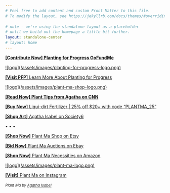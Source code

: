 ```yaml
---
# Feel free to add content and custom Front Matter to this file.
# To modify the layout, see https://jekyllrb.com/docs/themes/#overriding-theme-defaults

# note - we're using the standalone layout as a placeholder
# until we build out the homepage a little bit further.
layout: standalone-center
# layout: home
---
```


<a class="pop" href="https://www.gofundme.com/f/planting-for-progress-donors" target="_blank"><strong>[Contribute Now] Planting for Progress GoFundMe</strong></a>

<a href="/planting-for-progress">
  ![logo](/assets/images/planting-for-progress-logo.png)
</a>

<a class="pop" href="/planting-for-progress"><strong>[Visit PFP]</strong> Learn More About Planting for Progress</a>

<a href="https://etsy.com/shop/PlantMaShop" target="_blank">
  ![logo](/assets/images/plant-ma-shop-logo.png)
</a>

<a href="https://www.cnn.com/2020/07/27/cnn-underscored/how-to-take-care-of-plants/index.html" target="_blank"><strong>[Read Now] Plant Tips from Agatha on CNN</strong></a>

<a href="https://www.liquidirt.com" target="_blank"><strong>[Buy Now]</strong> Liqui-dirt Fertilizer | 25% off $20+ with code “PLANTMA_25”</a>

<a href="https://society6.com/aisabel716" target="_blank"><strong>[Shop Art]</strong> Agatha Isabel on Society6</a>

•&nbsp;•&nbsp;•

<a href="https://etsy.com/shop/PlantMaShop" target="_blank"><strong>[Shop Now]</strong> Plant Ma Shop on Etsy</a>

<a href="https://www.ebay.com/usr/plantmashop" target="_blank"><strong>[Bid Now]</strong> Plant Ma Auctions on Ebay</a>

<a href="https://www.amazon.com/shop/plant.ma" target="_blank"><strong>[Shop Now]</strong> Plant Ma Necessities on Amazon</a>

<a href="https://www.instagram.com/plant.ma" target="_blank">
  ![logo](/assets/images/plant-ma-logo.png)
</a>

<a href="https://www.instagram.com/plant.ma" target="_blank"><strong>[Visit]</strong> Plant Ma on Instagram</a>

<small class="site-attribution"><em>Plant Ma by <a href="https://www.linkedin.com/in/agathaisabel" target="_blank">Agatha Isabel</a></em></small>